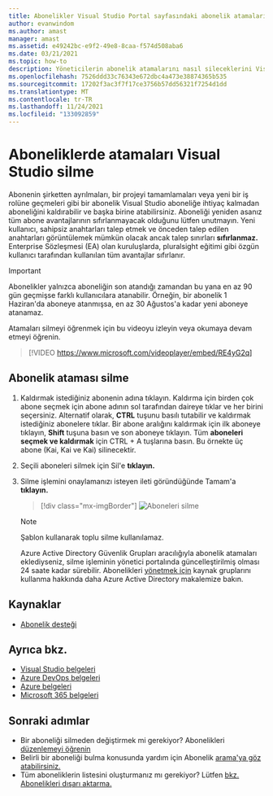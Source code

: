 ```yaml
---
title: Abonelikler Visual Studio Portal sayfasındaki abonelik atamalarını | Microsoft Docs
author: evanwindom
ms.author: amast
manager: amast
ms.assetid: e49242bc-e9f2-49e8-8caa-f574d508aba6
ms.date: 03/21/2021
ms.topic: how-to
description: Yöneticilerin abonelik atamalarını nasıl sileceklerini Visual Studio Abonelikler Yönetim Portalı'Visual Studio öğrenin
ms.openlocfilehash: 7526ddd33c76343e672dbc4a473e38874365b535
ms.sourcegitcommit: 17202f3ac3f7f17ce3756b57dd56321f7254d1dd
ms.translationtype: MT
ms.contentlocale: tr-TR
ms.lasthandoff: 11/24/2021
ms.locfileid: "133092859"
---
```

# <a name="delete-assignments-in-visual-studio-subscriptions"></a>Aboneliklerde atamaları Visual Studio silme
Abonenin şirketten ayrılmaları, bir projeyi tamamlamaları veya yeni bir iş rolüne geçmeleri gibi bir abonelik Visual Studio aboneliğe ihtiyaç kalmadan aboneliğini kaldırabilir ve başka birine atabilirsiniz. Aboneliği yeniden asanız tüm abone avantajlarının sıfırlanmayacak olduğunu lütfen unutmayın.  Yeni kullanıcı, sahipsiz anahtarları talep etmek ve önceden talep edilen anahtarları görüntülemek mümkün olacak ancak talep sınırları **sıfırlanmaz.**  Enterprise Sözleşmesi (EA) olan kuruluşlarda, pluralsight eğitimi gibi özgün kullanıcı tarafından kullanılan tüm avantajlar sıfırlanır. 
> [!Important]
> Abonelikler yalnızca aboneliğin son atandığı zamandan bu yana en az 90 gün geçmişse farklı kullanıcılara atanabilir.  Örneğin, bir abonelik 1 Haziran'da aboneye atanmışsa, en az 30 Ağustos'a kadar yeni aboneye atanamaz. 

Atamaları silmeyi öğrenmek için bu videoyu izleyin veya okumaya devam etmeyi öğrenin.  

> [!VIDEO https://www.microsoft.com/videoplayer/embed/RE4yG2q]

## <a name="delete-a-subscription-assignment"></a>Abonelik ataması silme
1. Kaldırmak istediğiniz abonenin adına tıklayın. Kaldırma için birden çok abone seçmek için abone adının sol tarafından daireye tıklar ve her birini seçersiniz.  Alternatif olarak, **CTRL** tuşunu basılı tutabilir ve kaldırmak istediğiniz abonelere tıklar. Bir abone aralığını kaldırmak için ilk aboneye tıklayın, **Shift** tuşuna basın ve son aboneye tıklayın.  Tüm **aboneleri seçmek ve kaldırmak** için CTRL + A tuşlarına basın. Bu örnekte üç abone (Kai, Kai ve Kai) silinecektir. 
2. Seçili aboneleri silmek için Sil'e **tıklayın.**
3. Silme işlemini onaylamanızı isteyen ileti göründüğünde Tamam'a **tıklayın.**
   > [!div class="mx-imgBorder"]
   > ![Aboneleri silme](_img/delete-license/delete-subscribers.png "Silmek istediğiniz kullanıcı veya kullanıcılarını seçin ve Sil'e tıklayın. Birden çok abone seçmek için CTRL ve Shift tuşlarını kullanabilirsiniz.")

   > [!NOTE]
   > Şablon kullanarak toplu silme kullanılamaz. 
   >
   > Azure Active Directory Güvenlik Grupları aracılığıyla abonelik atamaları eklediyseniz, silme işleminin yönetici portalında güncelleştirilmiş olması 24 saate kadar sürebilir.  Abonelikleri [yönetmek için](assign-license-bulk.md#use-azure-active-directory-groups-to-assign-subscriptions) kaynak gruplarını kullanma hakkında daha Azure Active Directory makalemize bakın. 

## <a name="resources"></a>Kaynaklar
- [Abonelik desteği](https://aka.ms/vsadminhelp)

## <a name="see-also"></a>Ayrıca bkz.
- [Visual Studio belgeleri](/visualstudio/)
- [Azure DevOps belgeleri](/azure/devops/)
- [Azure belgeleri](/azure/)
- [Microsoft 365 belgeleri](/microsoft-365/)

## <a name="next-steps"></a>Sonraki adımlar
- Bir aboneliği silmeden değiştirmek mi gerekiyor?  Abonelikleri [düzenlemeyi öğrenin](edit-license.md)
- Belirli bir aboneliği bulma konusunda yardım için Abonelik [arama'ya göz atabilirsiniz.](search-license.md)
- Tüm aboneliklerin listesini oluşturmanız mı gerekiyor?  Lütfen [bkz. Abonelikleri dışarı aktarma.](exporting-subscriptions.md)